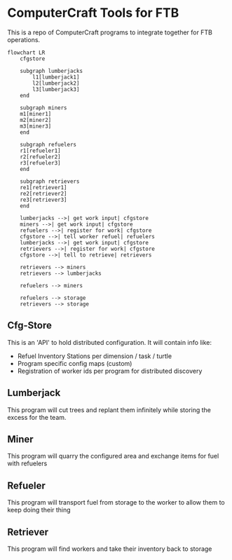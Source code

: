 # ComputerCraft Tools for FTB
This is a repo of ComputerCraft programs to integrate together for FTB operations.

```mermaid
flowchart LR
    cfgstore

    subgraph lumberjacks
        l1[lumberjack1]
        l2[lumberjack2]
        l3[lumberjack3]
    end

    subgraph miners
    m1[miner1]
    m2[miner2]
    m3[miner3]
    end

    subgraph refuelers
    r1[refueler1]
    r2[refueler2]
    r3[refueler3]
    end

    subgraph retrievers
    re1[retriever1]
    re2[retriever2]
    re3[retriever3]
    end

    lumberjacks -->| get work input| cfgstore
    miners -->| get work input| cfgstore
    refuelers -->| register for work| cfgstore
    cfgstore -->| tell worker refuel| refuelers
    lumberjacks -->| get work input| cfgstore
    retrievers -->| register for work| cfgstore
    cfgstore -->| tell to retrieve| retrievers

    retrievers --> miners
    retrievers --> lumberjacks

    refuelers --> miners

    refuelers --> storage
    retrievers --> storage
```

## Cfg-Store
This is an 'API' to hold distributed configuration. It will contain info like:
- Refuel Inventory Stations per dimension / task / turtle
- Program specific config maps (custom)
- Registration of worker ids per program for distributed discovery

## Lumberjack
This program will cut trees and replant them infinitely while storing the excess for the team.

## Miner
This program will quarry the configured area and exchange items for fuel with refuelers

## Refueler
This program will transport fuel from storage to the worker to allow them to keep doing their thing

## Retriever
This program will find workers and take their inventory back to storage
